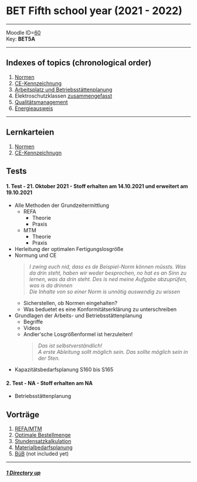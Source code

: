# BET Fifth school year (2021 - 2022)

----

Moodle ID=[60](https://moodle2.htlinn.ac.at/course/view.php?id=60) <br/>
Key: **BET5A**

----

Indexes of topics (chronological order)
----

1. [Normen](./Normen.md) 
2. [CE-Kennzeichnung](./CEKennzeichnung.md)
3. [Arbeitsplatz und Betriebsstättenplanung](./ArbeitsBetriebsstättenplanung.md)
4. Elektroschutzklassen [zusammengefasst](./Elektroschutzklassen_Zusammenfassung.md)
5. [Qualitätsmanagement](./Qualitätsmanagement.md)
6. [Energieausweis](./Energieausweis.md)

----

Lernkarteien
----

1. [Normen](https://www.remnote.io/a/normen/6155790b98a9a70035bfcd36)
2. [CE-Kennzeichnugn](https://www.remnote.io/a/ce-kennzeichen/6153492d61632f0035d4e36f)

Tests
----

#### **1. Test - 21. Oktober 2021 - Stoff erhalten am 14.10.2021 und erweitert am 19.10.2021**
   - Alle Methoden der Grundzeitermittlung
      - REFA
	     - Theorie
		 - Praxis
	  - MTM
	     - Theorie
		 - Praxis
   - Herleitung der optimalen Fertigungslosgröße
   - Normung und CE
      > _I zwing euch nid, dass es de Beispiel-Norm können müssts. Was da drin steht, haben wir weder besprochen, no hat es an Sinn zu lernen, was da drin steht. Des is ned meine Aufgabe abzuprüfen, was is da drinnen_ \
	  > _Die Inhalte von so einer Norm is unnötig auswendig zu wissen_
	  - Sicherstellen, ob Normen eingehalten?
	  - Was beduetet es eine Konformitätserklärung zu unterschreiben
   - Grundlagen der Arbeits- und Betriebsstättenplanung
      - Begriffe
	  - Videos
	  - Andler\'sche Losgrößenformel ist herzuleiten!
	     > _Das ist selbstverständlich!_ \
		 > _A erste Ableitung sollt möglich sein. Das sollte möglich sein in der 5ten._
   - Kapazitätsbedarfsplanung S160 bis S165


#### **2. Test - NA - Stoff erhalten am NA**
- Betriebsstättenplanung

Vorträge
----

1. [REFA/MTM](./RefaMtm.md)
2. [Optimale Bestellmenge](./Beschaffungsmenge.md)
3. [Stundensatzkalkulation](./Stundensatzkalkulation.md)
4. [Materialbedarfsplanung](./Materialbedarfsplanung.md)
5. [BüB](./BetriebsÜberleitungsBogen.md) (not included yet)

----

##### [1 Directory up](./../)
